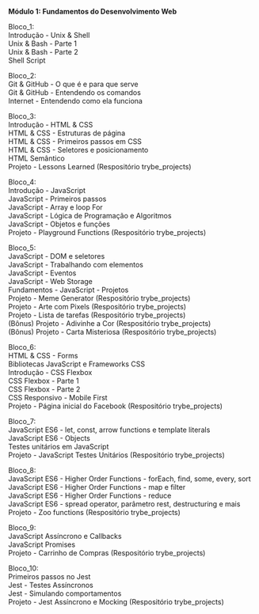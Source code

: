 **Módulo 1: Fundamentos do Desenvolvimento Web**


Bloco_1:<br>
Introdução - Unix & Shell<br>
Unix & Bash - Parte 1<br>
Unix & Bash - Parte 2<br>
Shell Script<br>

Bloco_2:<br>
Git & GitHub - O que é e para que serve<br>
Git & GitHub - Entendendo os comandos<br>
Internet - Entendendo como ela funciona<br>

Bloco_3:<br>
Introdução - HTML & CSS<br>
HTML & CSS - Estruturas de página<br>
HTML & CSS - Primeiros passos em CSS<br>
HTML & CSS - Seletores e posicionamento<br>
HTML Semântico<br>
Projeto - Lessons Learned (Respositório trybe_projects)<br>

Bloco_4:<br>
Introdução - JavaScript<br>
JavaScript - Primeiros passos<br>
JavaScript - Array e loop For<br>
JavaScript - Lógica de Programação e Algoritmos<br>
JavaScript - Objetos e funções<br>
Projeto - Playground Functions (Respositório trybe_projects)<br>

Bloco_5:<br>
JavaScript - DOM e seletores<br>
JavaScript - Trabalhando com elementos<br>
JavaScript - Eventos<br>
JavaScript - Web Storage<br>
Fundamentos - JavaScript - Projetos<br>
Projeto - Meme Generator (Respositório trybe_projects)<br>
Projeto - Arte com Pixels (Respositório trybe_projects)<br>
Projeto - Lista de tarefas (Respositório trybe_projects)<br>
(Bônus) Projeto - Adivinhe a Cor (Respositório trybe_projects)<br>
(Bônus) Projeto - Carta Misteriosa (Respositório trybe_projects)<br>

Bloco_6:<br>
HTML & CSS - Forms<br>
Bibliotecas JavaScript e Frameworks CSS<br>
Introdução - CSS Flexbox<br>
CSS Flexbox - Parte 1<br>
CSS Flexbox - Parte 2<br>
CSS Responsivo - Mobile First<br>
Projeto - Página inicial do Facebook (Respositório trybe_projects)<br>

Bloco_7:<br>
JavaScript ES6 - let, const, arrow functions e template literals<br>
JavaScript ES6 - Objects<br>
Testes unitários em JavaScript<br>
Projeto - JavaScript Testes Unitários (Respositório trybe_projects)<br>

Bloco_8:<br>
JavaScript ES6 - Higher Order Functions - forEach, find, some, every, sort<br>
JavaScript ES6 - Higher Order Functions - map e filter<br>
JavaScript ES6 - Higher Order Functions - reduce<br>
JavaScript ES6 - spread operator, parâmetro rest, destructuring e mais<br>
Projeto - Zoo functions (Respositório trybe_projects)<br>

Bloco_9:<br>
JavaScript Assíncrono e Callbacks<br>
JavaScript Promises<br>
Projeto - Carrinho de Compras (Respositório trybe_projects)<br>

Bloco_10:<br>
Primeiros passos no Jest<br>
Jest - Testes Assíncronos<br>
Jest - Simulando comportamentos<br>
Projeto - Jest Assíncrono e Mocking (Respositório trybe_projects)<br>
